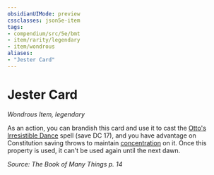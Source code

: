 ```yaml
---
obsidianUIMode: preview
cssclasses: json5e-item
tags:
- compendium/src/5e/bmt
- item/rarity/legendary
- item/wondrous
aliases: 
- "Jester Card"
---
```

# Jester Card
*Wondrous Item, legendary*  


As an action, you can brandish this card and use it to cast the [Otto's Irresistible Dance](5E2014官方资源/spells/ottos-irresistible-dance.md) spell (save DC 17), and you have advantage on Constitution saving throws to maintain [concentration](5E2014官方资源/规则/conditions.md#concentration) on it. Once this property is used, it can't be used again until the next dawn.

*Source: The Book of Many Things p. 14*